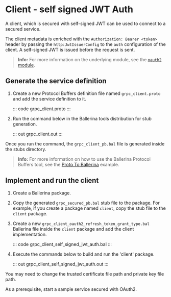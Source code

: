 # Client - self signed JWT Auth

A client, which is secured with self-signed JWT can be used to connect to a secured service.

The client metadata is enriched with the `Authorization: Bearer <token>` header by passing the `http:JwtIssuerConfig` to the `auth` configuration of the client. A self-signed JWT is issued before the request is sent.

>**Info:** For more information on the underlying module, see the [`oauth2` module](https://lib.ballerina.io/ballerina/oauth2/latest/).

## Generate the service definition

1. Create a new Protocol Buffers definition file named `grpc_client.proto` and add the service definition to it.

    ::: code grpc_client.proto :::

2. Run the command below in the Ballerina tools distribution for stub generation.
   
    ::: out grpc_client.out :::

Once you run the command, the `grpc_client_pb.bal` file is generated inside the stubs directory.

>**Info:** For more information on how to use the Ballerina Protocol Buffers tool, see the [Proto To Ballerina](https://ballerina.io/learn/by-example/proto-to-ballerina.html) example.

## Implement and run the client

1. Create a Ballerina package.
   
2. Copy the generated `grpc_secured_pb.bal` stub file to the package. For example, if you create a package named `client`, copy the stub file to the `client` package.

3. Create a new `grpc_client_oauth2_refresh_token_grant_type.bal` Ballerina file inside the `client` package and add the client implementation.

   ::: code grpc_client_self_signed_jwt_auth.bal :::

4. Execute the commands below to build and run the 'client' package.

   ::: out grpc_client_self_signed_jwt_auth.out :::

You may need to change the trusted certificate file path and private key file path.

As a prerequisite, start a sample service secured with OAuth2.
